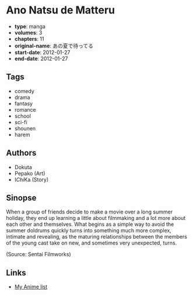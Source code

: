 # Ano Natsu de Matteru

-   **type**: manga
-   **volumes**: 3
-   **chapters**: 11
-   **original-name**: あの夏で待ってる
-   **start-date**: 2012-01-27
-   **end-date**: 2012-01-27

## Tags

-   comedy
-   drama
-   fantasy
-   romance
-   school
-   sci-fi
-   shounen
-   harem

## Authors

-   Dokuta
-   Pepako (Art)
-   I*Chi*Ka (Story)

## Sinopse

When a group of friends decide to make a movie over a long summer holiday, they end up learning a little about filmmaking and a lot more about each other and themselves. What begins as a simple way to avoid the summer doldrums quickly turns into something much more complex, intimate and revealing, as the maturing relationships between the members of the young cast take on new, and sometimes very unexpected, turns.

(Source: Sentai Filmworks)

## Links

-   [My Anime list](https://myanimelist.net/manga/35713/Ano_Natsu_de_Matteru)
